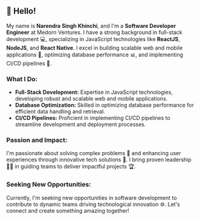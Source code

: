 
## 👋 Hello!

My name is **Narendra Singh Khinchi**, and I'm a **Software Developer Engineer** at Medorn Ventures. I have a strong background in full-stack development 💻, specializing in JavaScript technologies like **ReactJS**, **NodeJS**, and **React Native**. I excel in building scalable web and mobile applications 📱, optimizing database performance 📊, and implementing CI/CD pipelines 🚀.

### What I Do:
- **Full-Stack Development:** Expertise in JavaScript technologies, developing robust and scalable web and mobile applications.
- **Database Optimization:** Skilled in optimizing database performance for efficient data handling and retrieval.
- **CI/CD Pipelines:** Proficient in implementing CI/CD pipelines to streamline development and deployment processes.

### Passion and Impact:
I'm passionate about solving complex problems 🧩 and enhancing user experiences through innovative tech solutions 🌟. I bring proven leadership 👨‍💼 in guiding teams to deliver impactful projects 🏆.

### Seeking New Opportunities:
Currently, I'm seeking new opportunities in software development to contribute to dynamic teams driving technological innovation ⚙️. Let's connect and create something amazing together!


<!--
**NarendraSinghKhinchi/NarendraSinghKhinchi** is a ✨ _special_ ✨ repository because its `README.md` (this file) appears on your GitHub profile.

Here are some ideas to get you started:

- 🔭 I’m currently working on ...
- 🌱 I’m currently learning ...
- 👯 I’m looking to collaborate on ...
- 🤔 I’m looking for help with ...
- 💬 Ask me about ...
- 📫 How to reach me: ...
- 😄 Pronouns: ...
- ⚡ Fun fact: ...
-->
